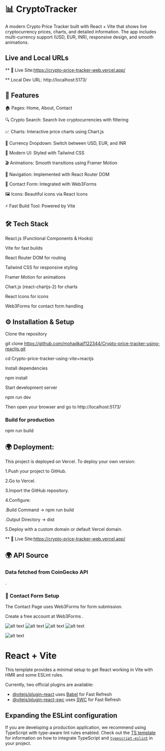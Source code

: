 
# 📊 CryptoTracker

A modern Crypto Price Tracker built with React + Vite that shows live cryptocurrency prices, charts, and detailed information. The app includes multi-currency support (USD, EUR, INR), responsive design, and smooth animations.

## Live and Local URLs

** 🔗 Live Site:https://crypto-price-tracker-web.vercel.app/

** Local Dev URL: http://localhost:5173/


## 🚀 Features

🏠 Pages: Home, About, Contact

🔍 Crypto Search: Search live cryptocurrencies with filtering

📈 Charts: Interactive price charts using Chart.js

💱 Currency Dropdown: Switch between USD, EUR, and INR

🎨 Modern UI: Styled with Tailwind CSS

🎬 Animations: Smooth transitions using Framer Motion

📌 Navigation: Implemented with React Router DOM

📨 Contact Form: Integrated with Web3Forms

🖼 Icons: Beautiful icons via React Icons

⚡ Fast Build Tool: Powered by Vite

## 🛠️ Tech Stack

React.js (Functional Components & Hooks)

Vite for fast builds

React Router DOM for routing

Tailwind CSS for responsive styling

Framer Motion for animations

Chart.js (react-chartjs-2) for charts

React Icons for icons

Web3Forms for contact form handling



## ⚙️ Installation & Setup

Clone the repository

git clone https://github.com/mohadkaif122344/Crypto-price-tracker-using-reactjs.git

cd Crypto-price-tracker-using-vite+reactjs


Install dependencies

npm install


Start development server

npm run dev

Then open your browser and go to http://localhost:5173/


### Build for production

npm run build

## 🌍 Deployment:

This project is deployed on Vercel. To deploy your own version:

1.Push your project to GitHub.

2.Go to Vercel.

3.Import the GitHub repository.

4.Configure:

.Build Command → npm run build

.Output Directory → dist

5.Deploy with a custom domain or default Vercel domain.

** 🔗 Live Site:https://crypto-price-tracker-web.vercel.app/

## 🌍 API Source

### Data fetched from CoinGecko API
.

### 📧 Contact Form Setup

The Contact Page uses Web3Forms for form submission.

Create a free account at Web3Forms
.


 ![alt text](<Screenshot 2025-09-16 213756.png>)
![alt text](<Screenshot 2025-09-16 213904.png>)
![alt text](<Screenshot 2025-09-16 213926.png>) 
![alt text](<Screenshot 2025-09-16 214013.png>) 

![alt text](<Screenshot 2025-09-16 214253.png>) 














# React + Vite

This template provides a minimal setup to get React working in Vite with HMR and some ESLint rules.

Currently, two official plugins are available:

- [@vitejs/plugin-react](https://github.com/vitejs/vite-plugin-react/blob/main/packages/plugin-react) uses [Babel](https://babeljs.io/) for Fast Refresh
- [@vitejs/plugin-react-swc](https://github.com/vitejs/vite-plugin-react/blob/main/packages/plugin-react-swc) uses [SWC](https://swc.rs/) for Fast Refresh

## Expanding the ESLint configuration

If you are developing a production application, we recommend using TypeScript with type-aware lint rules enabled. Check out the [TS template](https://github.com/vitejs/vite/tree/main/packages/create-vite/template-react-ts) for information on how to integrate TypeScript and [`typescript-eslint`](https://typescript-eslint.io) in your project.
